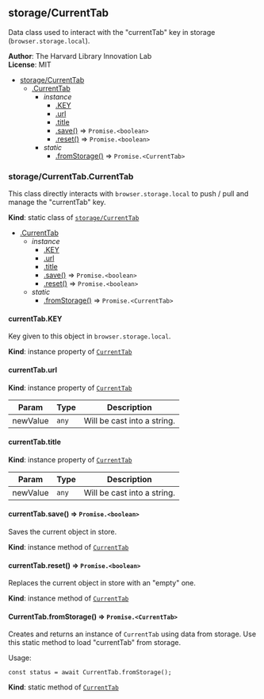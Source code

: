 <a name="module_storage/CurrentTab"></a>

## storage/CurrentTab
Data class used to interact with the "currentTab" key in storage (`browser.storage.local`).

**Author**: The Harvard Library Innovation Lab  
**License**: MIT  

* [storage/CurrentTab](#module_storage/CurrentTab)
    * [.CurrentTab](#module_storage/CurrentTab.CurrentTab)
        * _instance_
            * [.KEY](#module_storage/CurrentTab.CurrentTab+KEY)
            * [.url](#module_storage/CurrentTab.CurrentTab+url)
            * [.title](#module_storage/CurrentTab.CurrentTab+title)
            * [.save()](#module_storage/CurrentTab.CurrentTab+save) ⇒ <code>Promise.&lt;boolean&gt;</code>
            * [.reset()](#module_storage/CurrentTab.CurrentTab+reset) ⇒ <code>Promise.&lt;boolean&gt;</code>
        * _static_
            * [.fromStorage()](#module_storage/CurrentTab.CurrentTab.fromStorage) ⇒ <code>Promise.&lt;CurrentTab&gt;</code>

<a name="module_storage/CurrentTab.CurrentTab"></a>

### storage/CurrentTab.CurrentTab
This class directly interacts with `browser.storage.local` to push / pull and manage the "currentTab" key.

**Kind**: static class of [<code>storage/CurrentTab</code>](#module_storage/CurrentTab)  

* [.CurrentTab](#module_storage/CurrentTab.CurrentTab)
    * _instance_
        * [.KEY](#module_storage/CurrentTab.CurrentTab+KEY)
        * [.url](#module_storage/CurrentTab.CurrentTab+url)
        * [.title](#module_storage/CurrentTab.CurrentTab+title)
        * [.save()](#module_storage/CurrentTab.CurrentTab+save) ⇒ <code>Promise.&lt;boolean&gt;</code>
        * [.reset()](#module_storage/CurrentTab.CurrentTab+reset) ⇒ <code>Promise.&lt;boolean&gt;</code>
    * _static_
        * [.fromStorage()](#module_storage/CurrentTab.CurrentTab.fromStorage) ⇒ <code>Promise.&lt;CurrentTab&gt;</code>

<a name="module_storage/CurrentTab.CurrentTab+KEY"></a>

#### currentTab.KEY
Key given to this object in `browser.storage.local`.

**Kind**: instance property of [<code>CurrentTab</code>](#module_storage/CurrentTab.CurrentTab)  
<a name="module_storage/CurrentTab.CurrentTab+url"></a>

#### currentTab.url
**Kind**: instance property of [<code>CurrentTab</code>](#module_storage/CurrentTab.CurrentTab)  

| Param | Type | Description |
| --- | --- | --- |
| newValue | <code>any</code> | Will be cast into a string. |

<a name="module_storage/CurrentTab.CurrentTab+title"></a>

#### currentTab.title
**Kind**: instance property of [<code>CurrentTab</code>](#module_storage/CurrentTab.CurrentTab)  

| Param | Type | Description |
| --- | --- | --- |
| newValue | <code>any</code> | Will be cast into a string. |

<a name="module_storage/CurrentTab.CurrentTab+save"></a>

#### currentTab.save() ⇒ <code>Promise.&lt;boolean&gt;</code>
Saves the current object in store.

**Kind**: instance method of [<code>CurrentTab</code>](#module_storage/CurrentTab.CurrentTab)  
<a name="module_storage/CurrentTab.CurrentTab+reset"></a>

#### currentTab.reset() ⇒ <code>Promise.&lt;boolean&gt;</code>
Replaces the current object in store with an "empty" one.

**Kind**: instance method of [<code>CurrentTab</code>](#module_storage/CurrentTab.CurrentTab)  
<a name="module_storage/CurrentTab.CurrentTab.fromStorage"></a>

#### CurrentTab.fromStorage() ⇒ <code>Promise.&lt;CurrentTab&gt;</code>
Creates and returns an instance of `CurrentTab` using data from storage.
Use this static method to load "currentTab" from storage.

Usage:
```
const status = await CurrentTab.fromStorage();
```

**Kind**: static method of [<code>CurrentTab</code>](#module_storage/CurrentTab.CurrentTab)  
